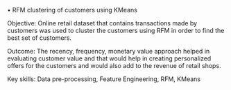 

•	RFM clustering of customers using KMeans

Objective: Online retail dataset that contains transactions made by customers was used to cluster the customers using RFM in order to find the best set of customers.

Outcome: The recency, frequency, monetary value approach helped in evaluating customer value and that would help in creating personalized offers for the customers and would also add to the revenue of retail shops.

Key skills: Data pre-processing, Feature Engineering, RFM, KMeans
